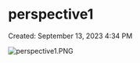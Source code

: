 # perspective1

Created: September 13, 2023 4:34 PM

![perspective1.PNG](perspective1%20be51ae33b812400a960137386e0909e1/perspective1.png)